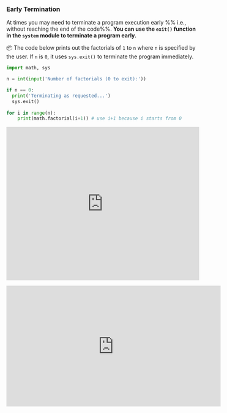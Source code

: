 ### Early Termination

At times you may need to terminate a program execution early %%&nbsp;i.e., without reaching the end of the code%%. **You can use the `exit()` function in the `system` module to terminate a program early.**
 

<tip-box> 

:package: The code below prints out the factorials of `1` to `n` where `n` is specified by the user. If `n` is `0`, it uses `sys.exit()` to terminate the program immediately.

```python
import math, sys

n = int(input('Number of factorials (0 to exit):'))

if n == 0:
  print('Terminating as requested...')
  sys.exit()
  
for i in range(n):
    print(math.factorial(i+1)) # use i+1 because i starts from 0
```

<panel type="seamless" header="%%:computer: Try your own%%">

<iframe height="400px" width="100%" src="https://repl.it/@pythonbasics/print-factorials?lite=true" scrolling="no" frameborder="no" allowtransparency="true" allowfullscreen="true" sandbox="allow-forms allow-pointer-lock allow-popups allow-same-origin allow-scripts allow-modals"></iframe>

</panel><p/>

</tip-box>

<panel type="seamless" header="%%:tv: Early termination%%">
<iframe width="560" height="315" src="https://www.youtube.com/embed/xJLj6fWfw6k?rel=0&showinfo=0&start=155&end=223&version=3" frameborder="0" allowfullscreen></iframe>

</panel>
 

